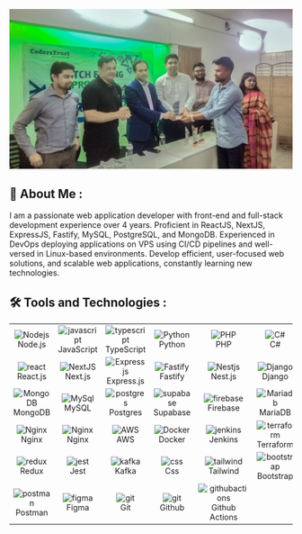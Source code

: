 ![Header](./award-mamun.jpg)

## 🙍 About Me :

I am a passionate web application developer with front-end and full-stack development experience over 4 years. Proficient in ReactJS, NextJS, ExpressJS, Fastify, MySQL, PostgreSQL, and MongoDB. Experienced in DevOps deploying applications on VPS using CI/CD pipelines and well-versed in Linux-based environments. Develop efficient, user-focused web solutions, and scalable web applications, constantly learning new technologies.

## 🛠️ Tools and Technologies :

<table align="center">
  <tr>
    <td align="center" width="96">
        <img src="https://skillicons.dev/icons?i=nodejs" width="48" height="48" alt="Nodejs" /><br>Node.js
    </td>
    <td align="center" width="96">
        <img src="https://techstack-generator.vercel.app/js-icon.svg" width="48" height="48" alt="javascript" /><br>JavaScript
    </td>
    <td align="center" width="96">
        <img src="https://techstack-generator.vercel.app/ts-icon.svg" width="48" height="48" alt="typescript" /><br>TypeScript
    </td>
    <td align="center" width="96">
        <img src="https://techstack-generator.vercel.app/python-icon.svg" width="48" height="48" alt="Python" /><br>Python
    </td>
     <td align="center" width="96">
        <img src="https://skillicons.dev/icons?i=php" width="48" height="48" alt="PHP" /><br>PHP
    </td>
    <td align="center" width="96">
        <img src="https://techstack-generator.vercel.app/csharp-icon.svg" width="48" height="48" alt="C#" /><br>C#
    </td>
  </tr>
  <tr>
      <td align="center" width="96">
        <img src="https://skillicons.dev/icons?i=react" width="48" height="48" alt="react" /><br>React.js
    </td>
     <td align="center" width="96">
        <img src="https://skillicons.dev/icons?i=nextjs" width="48" height="48" alt="NextJS" /><br>Next.js
    </td>
    <td align="center" width="96">
        <img src="https://skillicons.dev/icons?i=expressjs" width="48" height="48" alt="Expressjs" /><br>Express.js
    </td>
    <td align="center" width="96">
        <img src="https://avatars.githubusercontent.com/u/24939410?s=280&v=4" width="48" height="48" alt="Fastify" /><br>Fastify
    </td>
    <td align="center" width="96">
        <img src="https://skillicons.dev/icons?i=nestjs" width="48" height="48" alt="Nestjs" /><br>Nest.js
    </td>
    <td align="center" width="96">
      <img src="https://techstack-generator.vercel.app/django-icon.svg" width="48" height="48" alt="Django" /><br>Django
    </td>

  </tr>
    <tr>
       <td align="center" width="96">
        <img src="https://skillicons.dev/icons?i=mongodb" width="48" height="48" alt="MongoDB" /><br>MongoDB
    </td>
    <td align="center" width="96">
        <img src="https://techstack-generator.vercel.app/mysql-icon.svg" width="48" height="48" alt="MySql" /><br>MySQL
    </td>
    <td align="center" width="96">
      <img src="https://skillicons.dev/icons?i=postgres" width="48" height="48" alt="postgres" /><br>Postgres
    </td>
   <td align="center" width="96">
        <img src="https://skillicons.dev/icons?i=supabase" width="48" height="48" alt="supabase" /><br>Supabase
    </td>
    <td align="center" width="96">
        <img src="https://skillicons.dev/icons?i=firebase" width="48" height="48" alt="firebase" /><br>Firebase
   </td>
   <td align="center" width="96">
        <img src="https://mariadb.com/wp-content/uploads/2019/11/mariadb-logo-vert_white-transparent.png" width="48" height="48" alt="Mariadb" /><br>MariaDB
   </td>
  </tr>
  </tr>
    <td align="center" width="96">
        <img src="https://skillicons.dev/icons?i=linux" width="48" height="48" alt="Nginx" /><br>Nginx
    </td>
    <td align="center" width="96">
        <img src="https://techstack-generator.vercel.app/nginx-icon.svg" width="48" height="48" alt="Nginx" /><br>Nginx
    </td>
    <td align="center" width="96">
        <img src="https://techstack-generator.vercel.app/aws-icon.svg" width="48" height="48" alt="AWS" /><br>AWS
    </td>
       <td align="center" width="96">
        <img src="https://techstack-generator.vercel.app/docker-icon.svg" width="48" height="48" alt="Docker" /><br>Docker
   </td>
    <td align="center" width="96">
      <img src="https://skillicons.dev/icons?i=jenkins" width="48" height="48" alt="jenkins" /><br>Jenkins
    </td>
   <td align="center" width="96">
        <img src="https://skillicons.dev/icons?i=terraform" width="48" height="48" alt="terraform" /><br>Terraform
    </td>
  </tr>
  <tr>
   <td align="center" width="96">
        <img src="https://skillicons.dev/icons?i=redux" width="48" height="48" alt="redux" /><br>Redux
   </td>
   <td align="center" width="96">
        <img src="https://skillicons.dev/icons?i=jest" width="48" height="48" alt="jest" /><br>Jest
   </td>
   <td align="center" width="96">
        <img src="https://skillicons.dev/icons?i=kafka" width="48" height="48" alt="kafka" /><br>Kafka
   </td>
   <td align="center" width="96">
        <img src="https://skillicons.dev/icons?i=css" width="48" height="48" alt="css" /><br>Css
   </td>
    <td align="center" width="96">
        <img src="https://skillicons.dev/icons?i=tailwind" width="48" height="48" alt="tailwind" /><br>Tailwind
    </td>
    <td align="center" width="96">
        <img src="https://skillicons.dev/icons?i=bootstrap" width="48" height="48" alt="bootstrap" /><br>Bootstrap
    </td>
  </tr>
  <tr>
   <td align="center" width="96">
        <img src="https://skillicons.dev/icons?i=postman" width="48" height="48" alt="postman" /><br>Postman
   </td>
    <td align="center" width="96">
        <img src="https://skillicons.dev/icons?i=figma" width="48" height="48" alt="figma" /><br>Figma
    </td>
    <td align="center" width="96">
        <img src="https://skillicons.dev/icons?i=git" width="48" height="48" alt="git" /><br>Git
   </td>
   <td align="center" width="96">
        <img src="https://skillicons.dev/icons?i=github" width="48" height="48" alt="git" /><br>Github
   </td>
   <td align="center" width="96">
        <img src="https://skillicons.dev/icons?i=githubactions" width="48" height="48" alt="githubactions" /><br>Github Actions
   </td>
  </tr>
</table>
